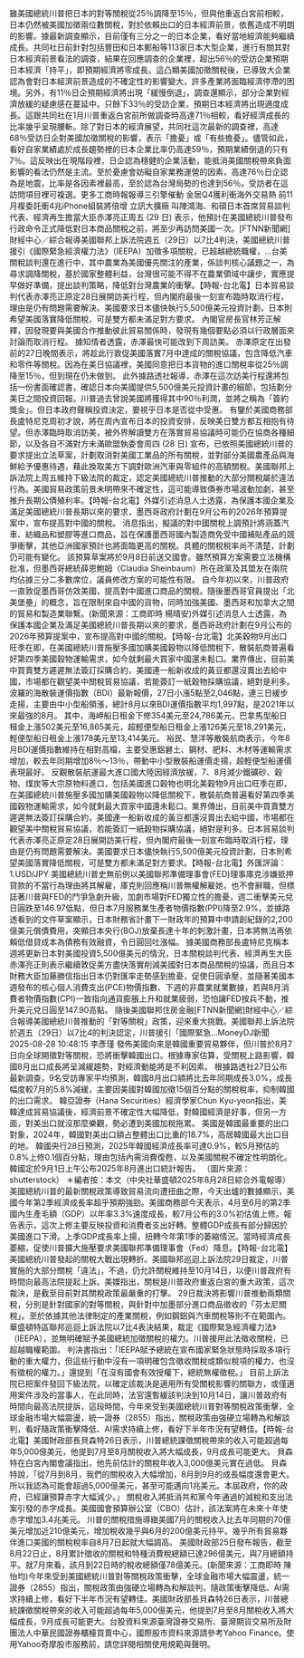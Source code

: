 雖美國總統川普把日本的對等關稅從25％調降至15％，但與他重返白宮前相較，日本仍然被美國加徵兩位數關稅，對於依賴出口的日本經濟前景，依舊造成不明朗的影響。據最新調查顯示，目前僅有三分之一的日本企業，看好當地經濟能夠繼續成長。共同社日前針對包括豐田和日本郵船等113家日本大型企業，進行有關其對日本經濟前景看法的調查，結果在回應調查的企業裡，超出56％的受訪企業預期日本經濟「持平」，即預期經濟將零成長。這凸顯美國加徵關稅後，已導致大企業認為會對日本經濟前景造成的不確定性的影響變大，許多產業將面臨經濟停滯的困境。另外，有11％日企預期經濟將出現「緩慢倒退」，調查還顯示，部分企業對經濟放緩的疑慮感在蔓延中。只餘下33％的受訪企業，預期日本經濟將出現適度成長。這跟共同社在1月川普重返白宮前所做調查時高達71％相較，看好經濟成長的比率幾乎呈現腰斬。除了對日本的經濟展望，共同社這次最新的調查裡，高達68％受訪日企對美國加徵關稅的影響，表示「擔憂」或「有些擔憂」。儘管如此，看好自家業績處於成長趨勢裡的日本企業比率仍高達59％，預期業績倒退的只有7％。這反映出在現階段裡，日企認為穩健的企業活動，能抵消美國關稅帶來負面影響的看法仍然是主流。至於憂慮會妨礙自家業務運營的因素，高達76％日企認為是地震，比率是各因素裡最高，至於認為台灣局勢的也達到56％。受訪者在這訪問項目裡可複選。更多工商時報報導三引擎催動 金居Q4獲利衝海外交易熱 前11月複委託衝4兆iPhone組裝將倍增 立訊大擴廠 叫陣鴻海、和碩日本首席貿易談判代表、經濟再生擔當大臣赤澤亮正周五 (29 日) 表示，他預計在美國總統川普發布行政命令正式降低對日本商品關稅之前，將至少再訪問美國一次。[FTNN新聞網]財經中心／綜合報導美國聯邦上訴法院週五（29日）以7比4判決，美國總統川普援引《國際緊急經濟權力法》（IEEPA）加徵多項關稅，已超越總統職權，...台美關稅談判還在進行中，其中農業為美國優先關注的產業，係談判核心議題之一，為尋求調降關稅，基於國家整體利益，台灣很可能不得不在農業領域中讓步，實應提早做好準備，提出談判策略，降低對台灣農業的衝擊。【時報-台北電】日本貿易談判代表赤澤亮正原定28日展開訪美行程，但內閣府最後一刻宣布臨時取消行程，理由是仍有問題需要解決。美國要求日本儘快執行5,500億美元投資計劃，日本則希望美國落實降低關稅，可是雙方都未滿足對方要求。 內閣官房長官林芳正解釋，因發現要與美國合作推動彼此貿易關係時，發現有幾個要點必須以行政層面來討論而取消行程。 據知情者透露，赤澤最快可能改到下周訪美。 赤澤原定在出發前的27日晚間表示，將趁此行敦促美國落實7月中達成的關稅協議，包含降低汽車和零件等關稅。因為在美日協議裡，美國同意把日本貨物的進口關稅率從25％調降至15％，但到現在仍未做到。 此外據路透社報導，赤澤在這次訪美行程還將包括一份書面確認書，確認日本向美國提供5,500億美元投資計畫的細節，包括劃分美日之間投資回報。川普過去曾說美國將獲得其中90％利潤，並將之稱為「簽約獎金」。但日本政府聲稱投資決定，要視乎日本是否從中受惠。 有鑒於美國商務部長盧特尼克周初才說，將在周內宣布日本的投資安排，反映美日雙方都互相抱有待望。但赤澤臨時取消訪美，被外界解讀雙方在落實貿易協議時可能仍在協商各種細節，以及各自不滿對方未滿歐盟執委會周四 (28 日) 宣布，已依照美國總統川普的要求提出立法草案，計劃取消對美國工業品的所有關稅，並對部分美國農產品與海鮮給予優惠待遇，藉此換取美方下調對歐洲汽車與零組件的高額關稅。美國聯邦上訴法院上周五維持下級法院的裁定，認定美國總統川普推動的大部分關稅屬於違法行為。美國貿易政策前景未明帶來不確定性，這可能導致債券市場波動加劇，甚至推升長期公債殖利率。【時報-台北電】外媒引述消息人士透露，為保護本國企業及滿足美國總統川普長期以來的要求，墨西哥政府計劃在9月公布的2026年預算提案中，宣布提高對中國的關稅。 消息指出，擬議的對中國關稅上調預計將涵蓋汽車、紡織品和塑膠等進口商品，旨在保護墨西哥國內製造商免受中國補貼產品的競爭衝擊，其他亞洲國家預計也將面臨更高的關稅。具體的關稅稅率尚不清楚，計劃仍可能有變化。 該預算草案將於9月8日前送交國會。雖然預算方案需要立法機構批准，但墨西哥總統薛恩鮑姆（Claudia Sheinbaum）所在政黨及其盟友在兩院均佔據三分二多數席位，議員修改方案的可能性有限。 自今年初以來，川普政府一直敦促墨西哥仿效美國，提高對中國進口商品的關稅。隨後墨西哥官員提出「北美堡壘」的概念，旨在限制來自中國的貨物，同時加強美國、墨西哥和加拿大之間的貿易和製造業聯繫。(新聞來源：工商即時 楊晴安)外媒引述消息人士透露，為保護本國企業及滿足美國總統川普長期以來的要求，墨西哥政府計劃在9月公布的2026年預算提案中，宣布提高對中國的關稅。【時報-台北電】北美穀物9月出口旺季在即，在美國總統川普施壓多國加購美國穀物以降低關稅下，散裝航商普遍看好第四季美國穀物運輸需求，如今就剩最大買家中國還未鬆口。業界傳出，目前美中買賣雙方遲遲無法簽訂採購合約，美國連一船新收成的黃豆都還沒賣出去給中國，市場都在觀望美中關稅貿易協議，若能簽訂一紙穀物採購協議，絕對是利多。 波羅的海散裝運價指數（BDI）最新報價，27日小漲5點至2,046點，連三日緩步走揚，主要由中小型船領漲，總計8月以來BDI運價指數平均1,997點，是2021年以來最強的8月。 其中，海岬船日租金下修354美元至24,786美元，巴拿馬型船日租金上漲502美元至16,865美元，超輕便型船日租金上漲126美元至18,291美元，輕便型船日租金上漲178美元至13,414美元。 裕民、慧洋等散裝航商表示，今年8月BDI運價指數維持在相對高檔，主要受惠鋁礬土、鋼材、肥料、木材等運輸需求增加，較去年同期增加8％～13％，帶動中小型散裝船運價走揚，超輕便型船運價表現最好。 反觀散裝航運最大進口國大陸因經濟放緩，7、8月減少鐵礦砂、穀物、煤炭等大宗原物料進口，包括美國進口穀物也明北美穀物9月出口旺季在即，在美國總統川普施壓多國加購美國穀物以降低關稅下，散裝航商普遍看好第四季美國穀物運輸需求，如今就剩最大買家中國還未鬆口。業界傳出，目前美中買賣雙方遲遲無法簽訂採購合約，美國連一船新收成的黃豆都還沒賣出去給中國，市場都在觀望美中關稅貿易協議，若能簽訂一紙穀物採購協議，絕對是利多。日本貿易談判代表赤澤亮正原定28日展開訪美行程，但內閣府最後一刻宣布臨時取消行程，理由是仍有問題需要解決。美國要求日本儘快執行5,500億美元投資計劃，日本則希望美國落實降低關稅，可是雙方都未滿足對方要求。【時報-台北電】外匯評論： 1.USD/JPY 美國總統川普史無前例以美國聯邦準備理事會(FED)理事庫克涉嫌抵押貸款的不當行為理由將其解雇，庫克則回應稱川普無權解雇她，也不會辭職，但標誌著川普與FED的鬥爭急劇升級，加劇市場對FED獨立性的擔憂，週二衝擊美元兌日圓跌至146.97低點，但日本7月服務業生產者物價指數(PPI)降至2.9%，並據路透看到的文件草案顯示，日本財務省計畫下一財政年的預算中申請創紀錄的2,200億美元償債費用，突顯日本央行(BOJ)放棄長達十年的刺激計畫，日本將無法再依賴低借貸成本為債務有效融資，令日圓回吐漲幅。 據美國商務部長盧特尼克稱本週將更新日本對美國投資5,500億美元的情況，日本關稅談判代表、經濟再生大臣赤澤亮正則表示繼續敦促美方盡快落實削減美國對日本商品關稅的協議，而且日本財務大臣加藤勝信指出日本仍對匯率走勢感到擔憂，促使日圓承壓，並隨著美國本週發布的核心個人消費支出(PCE)物價指數、下週的非農業就業數據，若與8月消費者物價指數(CPI)一致指向通貨膨脹上升和就業疲弱，恐怕讓FED按兵不動，推升美元兌日圓至147.90高點。 隨後美國聯邦住房金融[FTNN新聞網]財經中心／綜合報導美國總統川普推動的「對等關稅」政策，迎來重大挑戰。美國聯邦上訴法院於週五（29日）以7比4的判決認定，川普援引「國際緊急...MoneyDJ新聞 2025-08-28 10:48:15 李彥瑾 發佈美國向來是韓國重要貿易夥伴，但川普於8月7日向全球開徵對等關稅，恐將衝擊韓國出口。根據專家估算，受關稅上路影響，韓國8月出口成長將呈減緩趨勢，對經濟動能將是不利因素。 根據路透社27日公布最新調查，9名受訪專家平均預測，韓國8月出口額將比去年同期成長3.0%，成長幅度較7月的5.8%減緩，主要因美國對韓國加徵15個百分點的關稅稅率，抑制韓國的出口需求。 韓亞證券（Hana Securities）經濟學家Chun Kyu-yeon指出，美韓達成貿易協議後，經濟前景不確定性大幅降低，對韓國經濟是好事，但另一方面，對美出口就沒那麼樂觀，勢必遭到美國加稅拖累。 美國是韓國最重要的出口對象，2024年，韓國對美出口額占整體出口比重的18.7%，高居韓國最大出口目的地。 韓國央行28日預測，2025年韓國經濟成長率可達0.9%，較5月預估的0.8%上修0.1個百分點，理由包括內需消費復甦，以及美國關稅不確定性明朗化。 韓國定於9月1日上午公布2025年8月進出口統計報告。 （圖片來源：shutterstock） ＊編者按：本文（中央社華盛頓2025年8月28日綜合外電報導）美國總統川普的最新關稅政策導致貿易流向遭扭曲之際，今天出爐的數據顯示，美國今年第2季經濟成長率超乎預期強勁。美國商務部今天表示，4月至6月的第2季國內生產毛額（GDP）以年率3.3%速度成長，較7月公布的3.0%初估值上修。報告表示，這次上修主要反映投資和消費者支出好轉。整體GDP成長有部分歸因於美國進口下滑。上季GDP成長率上揚，扭轉今年第1季的萎縮情況。當時經濟成長萎縮，促使川普擴大施壓要求美國聯邦準備理事會（Fed）降息。【時報-台北電】美國總統川普發起的關稅大戰出現轉折。美國聯邦巡迴上訴法院29日裁定，川普實施的大部分關稅「違法」，不過，仍允許關稅維持至10月14日，以便川普政府有時間向最高法院提起上訴。美媒指出，關稅是川普政府重返白宮的重大政策，這次裁決，是截至目前對其關稅政策最嚴重的打擊。 29日裁決將影響川普推動兩類關稅，分別是針對國家的對等關稅，與針對中加墨部分進口商品徵收的「芬太尼關稅」。至於依據其他法律制定的產業關稅，例如鋼鋁與汽車關稅等則不在範圍內。 華盛頓特區聯邦巡迴上訴法院以7比4表決結果，裁定《國際緊急經濟權力法》（IEEPA），並無明確賦予美國總統加徵關稅的權力。川普援用此法徵收關稅，已超越職權範圍。 判決書指出：「IEEPA賦予總統在宣布國家緊急狀態時採取多項行動的重大權力，但這些行動中沒有一項明確包含徵收關稅或類似稅項的權力，也沒有徵稅的權力。」還提到「在沒有國會有效授權下，總統無權徵稅。」 目前上訴法院已把案件發回下級法院，以確定該裁決是適用所有受關稅影響的關聯方，或僅適用案件涉及的當事人，在此同時，法官還暫緩該判決到10月14日，讓川普政府有時間向最高法院提訴，這段時間，今年來受到美國總統川普對等關稅政策衝擊，全球金融市場大幅震盪，統一證券（2855）指出，關稅政策由強硬立場轉為和解談判，看好隨政策衝擊降低、AI需求持續上修，看好下半年市況有望轉佳。【時報-台北電】美國財政部長貝森特26日表示，川普總統課徵關稅帶來的收入可能超過每年5,000億美元，他提到7月至8月關稅收入將大幅成長，9月成長可能更大。 貝森特在白宮內閣會議指出，他先前估計的關稅年收入3,000億美元實在過低。 貝森特說，「從7月到8月，我們的關稅收入大幅增加，8月到9月的成長幅度還會更大。所以我認為可能會超過5,000億美元，甚至可能邁向1兆美元。本屆政府，你的政府，已經讓預算赤字大幅減少。」 關稅收入將抵消共和黨今年通過的減稅和支出法案引發的赤字成長。美國國會預算辦公室（CBO）估計，該法案將在未來十年使赤字增加3.4兆美元。 川普的關稅措施導緻美國7月的關稅收入比去年同期的70億美元增加近210億美元，增加稅收幾乎與6月的200億美元持平。幾乎所有貿易夥伴進口美國的關稅稅率自8月7日起就大幅調高。 美國財政部25日發布報告，截至8月22日止，8月累計徵收的關稅和特種消費稅總額已達296億美元，與7月總額持平。就7月來看，該月到22日時的稅收總額僅78億美元。(新聞來源：工商即時 陳怡均)今年來受到美國總統川普對等關稅政策衝擊，全球金融市場大幅震盪，統一證券（2855）指出，關稅政策由強硬立場轉為和解談判，隨政策衝擊降低、AI需求持續上修，看好下半年市況有望轉佳。美國財政部長貝森特26日表示，川普總統課徵關稅帶來的收入可能超過每年5,000億美元，他提到7月至8月關稅收入將大幅成長，9月成長可能更大。台股資料來源臺灣證券交易所、臺灣期貨交易所及財團法人中華民國證券櫃檯買賣中心，國際股市資料來源請參考Yahoo Finance。使用Yahoo奇摩股市服務前，請您詳閱相關使用規範與聲明。